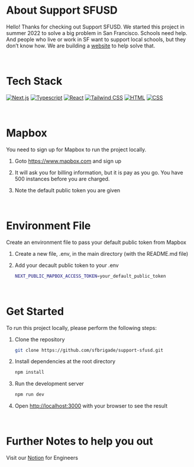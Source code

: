 # About Support SFUSD

Hello! Thanks for checking out Support SFUSD. We started this project in summer 2022 to solve a big problem in San Francisco. Schools need help. And people who live or work in SF want to support local schools, but they don’t know how. We are building a [website](https://support-sfusd.vercel.app/) to help solve that.

<br>

# Tech Stack

[![Next.js][next.js]][nextjs-url]
[![Typescript][typescript.js]][typescript-url]
[![React][react.js]][react-url]
[![Tailwind CSS][tailwind.js]][tailwind-url]
[![HTML][html.js]][html-url]
[![CSS][css.js]][css-url]

<br>

# Mapbox

You need to sign up for Mapbox to run the project locally.

1. Goto https://www.mapbox.com and sign up

2. It will ask you for billing information, but it is pay as you go. You have 500 instances before you are charged.

3. Note the default public token you are given

<br>

# Environment File

Create an environment file to pass your default public token from Mapbox

1. Create a new file, .env, in the main directory (with the README.md file)

2. Add your decault public token to your .env
   ```sh
   NEXT_PUBLIC_MAPBOX_ACCESS_TOKEN=your_default_public_token
   ```

<br>

# Get Started

To run this project locally, please perform the following steps:

1. Clone the repository
   ```sh
   git clone https://github.com/sfbrigade/support-sfusd.git
   ```
2. Install dependencies at the root directory

   ```sh
   npm install
   ```

3. Run the development server

   ```bash
   npm run dev
   ```

4. Open [http://localhost:3000](http://localhost:3000) with your browser to see the result

<br>

# Further Notes to help you out

Visit our [Notion](https://aquatic-magpie-a51.notion.site/Engineering-Guide-5cddd23f2ab0494cba2edcc93764f27f) for Engineers

<!-- References and Icons -->

[html.js]: https://img.shields.io/badge/HTML-239120?style=for-the-badge&logo=html5&logoColor=white
[html-url]: https://developer.mozilla.org/en-US/docs/Web/HTML
[css.js]: https://img.shields.io/badge/CSS-239120?&style=for-the-badge&logo=css3&logoColor=white
[css-url]: https://developer.mozilla.org/en-US/docs/Web/CSS
[react.js]: https://img.shields.io/badge/React-20232A?style=for-the-badge&logo=react&logoColor=61DAFB
[react-url]: https://reactjs.org/
[typescript.js]: https://img.shields.io/badge/TypeScript-007ACC?style=for-the-badge&logo=typescript&logoColor=white
[typescript-url]: https://www.typescriptlang.org/
[tailwind.js]: https://img.shields.io/badge/Tailwind_CSS-38B2AC?style=for-the-badge&logo=tailwind-css&logoColor=white
[tailwind-url]: https://tailwindcss.com/
[next.js]: https://img.shields.io/badge/next.js-000000?style=for-the-badge&logo=nextdotjs&logoColor=white
[nextjs-url]: https://nextjs.org/
[notion-url]: https://www.notion.so/Engineering-Start-5cddd23f2ab0494cba2edcc93764f27f?pvs=4
